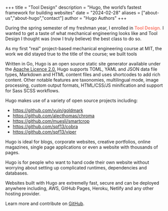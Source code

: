 +++
title = "Tool Design"
description = "Hugo, the world’s fastest framework for building websites"
date = "2024-02-28"
aliases = ["about-us","about-hugo","contact"]
author = "Hugo Authors"
+++

During the spring semester of my freshman year, I enrolled in
<span class="interactive-word">Tool Design.</span><span class="hidden-text"> [aka 2.S02; one of the successors to the beloved and now discontinued 2.00B :pensive:]</span>
I wanted to get a taste of what mechanical engineering looks like and Tool Design I thought was (now I truly believe) the best class to do so.

As my first "real" project-based mechanical engineering course at MIT, the work we did stayed true to the title of the course; we built tools

<style>
    .interactive-word {
        color: #FA8072 !important; /* Highlight color */
        cursor: pointer !important;
        font-weight: bold !important;
        transition: background-color 0.5s ease, color 0.5s ease !important;
    }

    .interactive-word:hover {
        background-color: #D0E2FF !important; /* Light blue background on hover */
        color: #0056b3 !important; /* Darker blue on hover */
    }

    .hidden-text {
        display: none !important;
        opacity: 0 !important;
        color: #FA8072 !important; /* Text color for the hidden text */
        padding: 0 0.2em !important; /* Optional: Adds a bit of padding for better readability */
        font-weight: bold !important;
        transition: opacity 5s ease !important;
    }

    .hidden-text.show {
        display: inline !important;
        opacity: 1 !important;
    }
</style>

<script>
    document.addEventListener('DOMContentLoaded', function() {
        var word = document.querySelector('.interactive-word');
        var hiddenText = document.querySelector('.hidden-text');

        word.addEventListener('click', function() {
            hiddenText.classList.toggle('show');
        });
    });
</script>




Written in Go, Hugo is an open source static site generator available under the [Apache Licence 2.0.](https://github.com/gohugoio/hugo/blob/master/LICENSE) Hugo supports TOML, YAML and JSON data file types, Markdown and HTML content files and uses shortcodes to add rich content. Other notable features are taxonomies, multilingual mode, image processing, custom output formats, HTML/CSS/JS minification and support for Sass SCSS workflows.

Hugo makes use of a variety of open source projects including:

* https://github.com/yuin/goldmark
* https://github.com/alecthomas/chroma
* https://github.com/muesli/smartcrop
* https://github.com/spf13/cobra
* https://github.com/spf13/viper

Hugo is ideal for blogs, corporate websites, creative portfolios, online magazines, single page applications or even a website with thousands of pages.

Hugo is for people who want to hand code their own website without worrying about setting up complicated runtimes, dependencies and databases.

Websites built with Hugo are extremelly fast, secure and can be deployed anywhere including, AWS, GitHub Pages, Heroku, Netlify and any other hosting provider.

Learn more and contribute on [GitHub](https://github.com/gohugoio).
